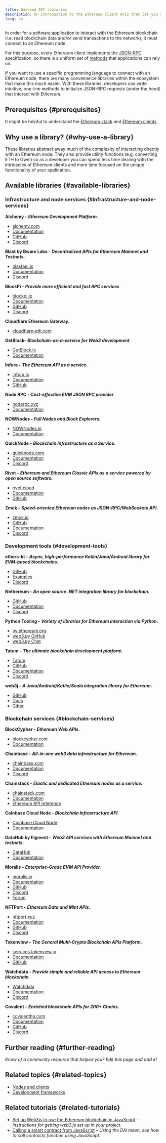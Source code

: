```yaml
---
title: Backend API libraries
description: An introduction to the Ethereum client APIs that let you interact with the blockchain from your application.
lang: en
---
```


In order for a software application to interact with the Ethereum blockchain (i.e. read blockchain data and/or send transactions to the network), it must connect to an Ethereum node.

For this purpose, every Ethereum client implements the [JSON-RPC](/developers/docs/apis/json-rpc/) specification, so there is a uniform set of [methods](/developers/docs/apis/json-rpc/#json-rpc-methods) that applications can rely on.

If you want to use a specific programming language to connect with an Ethereum node, there are many convenience libraries within the ecosystem that make this much easier. With these libraries, developers can write intuitive, one-line methods to initialize JSON-RPC requests (under the hood) that interact with Ethereum.

## Prerequisites {#prerequisites}

It might be helpful to understand the [Ethereum stack](/developers/docs/ethereum-stack/) and [Ethereum clients](/developers/docs/nodes-and-clients/).

## Why use a library? {#why-use-a-library}

These libraries abstract away much of the complexity of interacting directly with an Ethereum node. They also provide utility functions (e.g. converting ETH to Gwei) so as a developer you can spend less time dealing with the intricacies of Ethereum clients and more time focused on the unique functionality of your application.

## Available libraries {#available-libraries}

### Infrastructure and node services {#infrastructure-and-node-services}

**Alchemy -** **_Ethereum Development Platform._**

- [alchemy.com](https://www.alchemy.com/)
- [Documentation](https://docs.alchemy.com/)
- [GitHub](https://github.com/alchemyplatform)
- [Discord](https://discord.com/invite/alchemyplatform)

**Blast by Bware Labs -** **_Decentralized APIs for Ethereum Mainnet and Testnets._**

- [blastapi.io](https://blastapi.io/)
- [Documentation](https://docs.blastapi.io)
- [Discord](https://discord.gg/bwarelabs)

**BlockPi -** **_Provide more efficient and fast RPC services_**

- [blockpi.io](https://blockpi.io/)
- [Documentation](https://docs.blockpi.io/)
- [GitHub](https://github.com/BlockPILabs)
- [Discord](https://discord.com/invite/xTvGVrGVZv)

**Cloudflare Ethereum Gateway.**

- [cloudflare-eth.com](https://www.cloudflare.com/application-services/products/web3/)

**GetBlock-** **_Blockchain-as-a-service for Web3 development_**

- [GetBlock.io](https://getblock.io/)
- [Documentation](https://getblock.io/docs/)

**Infura -** **_The Ethereum API as a service._**

- [infura.io](https://infura.io)
- [Documentation](https://docs.infura.io/api)
- [GitHub](https://github.com/INFURA)

**Node RPC - _Cost-effective EVM JSON RPC provider_**

- [noderpc.xyz](https://www.noderpc.xyz/)
- [Documentation](https://docs.noderpc.xyz/node-rpc)

**NOWNodes - _Full Nodes and Block Explorers._**

- [NOWNodes.io](https://nownodes.io/)
- [Documentation](https://documenter.getpostman.com/view/13630829/TVmFkLwy#intro)

**QuickNode -** **_Blockchain Infrastructure as a Service._**

- [quicknode.com](https://quicknode.com)
- [Documentation](https://www.quicknode.com/docs/welcome)
- [Discord](https://discord.gg/quicknode)

**Rivet -** **_Ethereum and Ethereum Classic APIs as a service powered by open source software._**

- [rivet.cloud](https://rivet.cloud)
- [Documentation](https://rivet.cloud/docs/)
- [GitHub](https://github.com/openrelayxyz/ethercattle-deployment)

**Zmok -** **_Speed-oriented Ethereum nodes as JSON-RPC/WebSockets API._**

- [zmok.io](https://zmok.io/)
- [GitHub](https://github.com/zmok-io)
- [Documentation](https://docs.zmok.io/)
- [Discord](https://discord.gg/fAHeh3ka6s)

### Development tools {#development-tools}

**ethers-kt -** **_Async, high-performance Kotlin/Java/Android library for EVM-based blockchains._**

- [GitHub](https://github.com/Kr1ptal/ethers-kt)
- [Examples](https://github.com/Kr1ptal/ethers-kt/tree/master/examples)
- [Discord](https://discord.gg/rx35NzQGSb)

**Nethereum -** **_An open source .NET integration library for blockchain._**

- [GitHub](https://github.com/Nethereum/Nethereum)
- [Documentation](http://docs.nethereum.com/en/latest/)
- [Discord](https://discord.com/invite/jQPrR58FxX)

**Python Tooling -** **_Variety of libraries for Ethereum interaction via Python._**

- [py.ethereum.org](https://python.ethereum.org/)
- [web3.py GitHub](https://github.com/ethereum/web3.py)
- [web3.py Chat](https://gitter.im/ethereum/web3.py)

**Tatum -** **_The ultimate blockchain development platform._**

- [Tatum](https://tatum.io/)
- [GitHub](https://github.com/tatumio/)
- [Documentation](https://docs.tatum.io/)
- [Discord](https://discord.gg/EDmW3kjTC9)

**web3j -** **_A Java/Android/Kotlin/Scala integration library for Ethereum._**

- [GitHub](https://github.com/web3j/web3j)
- [Docs](https://docs.web3j.io/)
- [Gitter](https://gitter.im/web3j/web3j)

### Blockchain services {#blockchain-services}

**BlockCypher -** **_Ethereum Web APIs._**

- [blockcypher.com](https://www.blockcypher.com/)
- [Documentation](https://www.blockcypher.com/dev/ethereum/)

**Chainbase -** **_All-in-one web3 data infrastructure for Ethereum._**

- [chainbase.com](https://chainbase.com/)
- [Documentation](https://docs.chainbase.com/)
- [Discord](https://discord.gg/Wx6qpqz4AF)

**Chainstack -** **_Elastic and dedicated Ethereum nodes as a service._**

- [chainstack.com](https://chainstack.com)
- [Documentation](https://docs.chainbase.com/docs)
- [Ethereum API reference](https://docs.chainstack.com/reference/ethereum-getting-started)

**Coinbase Cloud Node -** **_Blockchain Infrastructure API._**

- [Coinbase Cloud Node](https://www.coinbase.com/cloud)
- [Documentation](https://docs.cloud.coinbase.com/)

**DataHub by Figment -** **_Web3 API services with Ethereum Mainnet and testnets._**

- [DataHub](https://www.figment.io/)
- [Documentation](https://docs.figment.io/)

**Moralis -** **_Enterprise-Grade EVM API Provider._**

- [moralis.io](https://moralis.io)
- [Documentation](https://docs.moralis.io/)
- [GitHub](https://github.com/MoralisWeb3)
- [Discord](https://moralis.io/joindiscord/)
- [Forum](https://forum.moralis.io/)

**NFTPort -** **_Ethereum Data and Mint APIs._**

- [nftport.xyz](https://www.nftport.xyz/)
- [Documentation](https://docs.nftport.xyz/)
- [GitHub](https://github.com/nftport/)
- [Discord](https://discord.com/invite/K8nNrEgqhE)

**Tokenview -** **_The General Multi-Crypto Blockchain APIs Platform._**

- [services.tokenview.io](https://services.tokenview.io/)
- [Documentation](https://services.tokenview.io/docs?type=api)
- [GitHub](https://github.com/Tokenview)

**Watchdata -** **_Provide simple and reliable API access to Ethereum blockchain._**

- [Watchdata](https://watchdata.io/)
- [Documentation](https://docs.watchdata.io/)
- [Discord](https://discord.com/invite/TZRJbZ6bdn)

**Covalent -** **_Enriched blockchain APIs for 200+ Chains._**

- [covalenthq.com](https://www.covalenthq.com/)
- [Documentation](https://www.covalenthq.com/docs/api/)
- [GitHub](https://github.com/covalenthq)
- [Discord](https://www.covalenthq.com/discord/)

## Further reading {#further-reading}

_Know of a community resource that helped you? Edit this page and add it!_

## Related topics {#related-topics}

- [Nodes and clients](/developers/docs/nodes-and-clients/)
- [Development frameworks](/developers/docs/frameworks/)

## Related tutorials {#related-tutorials}

- [Set up Web3js to use the Ethereum blockchain in JavaScript](/developers/tutorials/set-up-web3js-to-use-ethereum-in-javascript/) _– Instructions for getting web3.js set up in your project._
- [Calling a smart contract from JavaScript](/developers/tutorials/calling-a-smart-contract-from-javascript/) _– Using the DAI token, see how to call contracts function using JavaScript._
